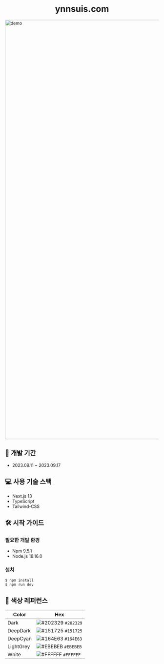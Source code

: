 
<h1 align="center">
  ynnsuis.com
</h1>
<img width="1375" alt="demo" src="https://github.com/sossost/portfolio./assets/110542210/537d20c4-f79e-43c7-94c5-e998326bd340">

## 📅 개발 기간

- 2023.09.11 ~ 2023.09.17

## 💻 사용 기술 스택

- Next.js 13
- TypeScript
- Tailwind-CSS

## 🛠 시작 가이드

### 필요한 개발 환경

- Npm 9.5.1
- Node.js 18.16.0

### 설치

```
$ npm install
$ npm run dev
```

## 🎨 색상 레퍼런스

| Color          | Hex                                                                |
| -------------- | ------------------------------------------------------------------ |
| Dark           | ![#202329](https://via.placeholder.com/10/202329?text=+) `#202329` |
| DeepDark       | ![#151725](https://via.placeholder.com/10/151725?text=+) `#151725` |
| DeepCyan       | ![#164E63](https://via.placeholder.com/10/164E63?text=+) `#164E63` |
| LightGrey      | ![#EBEBEB](https://via.placeholder.com/10/EBEBEB?text=+) `#EBEBEB` |
| White          | ![#FFFFFF](https://via.placeholder.com/10/FFFFFF?text=+) `#FFFFFF` |
